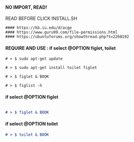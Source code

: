 #### NO IMPORT, READ!

READ BEFORE CLICK INSTALL.SH


```
#### https://kb.iu.edu/d/acge
#### https://www.guru99.com/file-permissions.html
#### https://ubuntuforums.org/showthread.php?t=2260192
```


#### REQUIRE AND USE : if select @OPTION figlet, toilet


```
# > $ sudo apt-get update
```

```
# > $ sudo apt-get install toilet figlet
```

```
# > $ figlet & BOOK
```

```
# > $ figlist -h 
```

#### if select @OPTION figlet

```markdown

# > $ figlet & BOOK

```

#### if select @OPTION toilet

```markdown
# > $ toilet & BOOK
```

